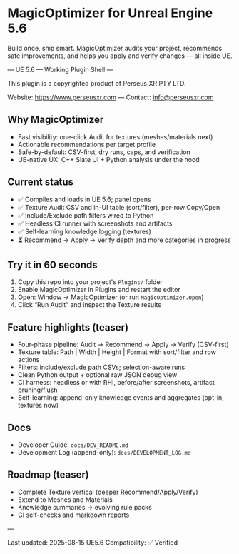 # MagicOptimizer for Unreal Engine 5.6

Build once, ship smart. MagicOptimizer audits your project, recommends safe improvements, and helps you apply and verify changes — all inside UE.

— UE 5.6 — Working Plugin Shell —

This plugin is a copyrighted product of Perseus XR PTY LTD.

Website: https://www.perseusxr.com — Contact: info@perseusxr.com

## Why MagicOptimizer

- Fast visibility: one-click Audit for textures (meshes/materials next)
- Actionable recommendations per target profile
- Safe-by-default: CSV-first, dry runs, caps, and verification
- UE-native UX: C++ Slate UI + Python analysis under the hood

## Current status

- ✅ Compiles and loads in UE 5.6; panel opens
- ✅ Texture Audit CSV and in-UI table (sort/filter), per-row Copy/Open
- ✅ Include/Exclude path filters wired to Python
- ✅ Headless CI runner with screenshots and artifacts
- ✅ Self-learning knowledge logging (textures)
- ⏳ Recommend → Apply → Verify depth and more categories in progress

## Try it in 60 seconds

1) Copy this repo into your project's `Plugins/` folder
2) Enable MagicOptimizer in Plugins and restart the editor
3) Open: Window → MagicOptimizer (or run `MagicOptimizer.Open`)
4) Click “Run Audit” and inspect the Texture results

## Feature highlights (teaser)

- Four-phase pipeline: Audit → Recommend → Apply → Verify (CSV-first)
- Texture table: Path | Width | Height | Format with sort/filter and row actions
- Filters: include/exclude path CSVs; selection-aware runs
- Clean Python output + optional raw JSON debug view
- CI harness: headless or with RHI, before/after screenshots, artifact pruning/flush
- Self-learning: append-only knowledge events and aggregates (opt-in, textures now)

## Docs

- Developer Guide: `docs/DEV_README.md`
- Development Log (append-only): `docs/DEVELOPMENT_LOG.md`

## Roadmap (teaser)

- Complete Texture vertical (deeper Recommend/Apply/Verify)
- Extend to Meshes and Materials
- Knowledge summaries → evolving rule packs
- CI self-checks and markdown reports

—

Last updated: 2025-08-15
UE5.6 Compatibility: ✅ Verified
